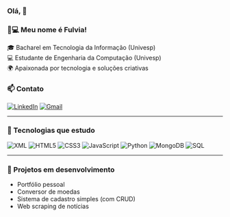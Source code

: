 ### Olá, 👋

### 👩💻 Meu nome é Fulvia!

🎓 Bacharel em Tecnologia da Informação (Univesp)  
💻 Estudante de Engenharia da Computação (Univesp)  
🌍 Apaixonada por tecnologia e soluções criativas

### 📫 Contato
[![LinkedIn](https://img.shields.io/badge/LinkedIn-0A66C2?style=for-the-badge&logo=linkedin&logoColor=white)](https://www.linkedin.com/in/seu-usuario/)
[![Gmail](https://img.shields.io/badge/Gmail-D14836?style=for-the-badge&logo=gmail&logoColor=white)](mailto:fulviastephanie@gmail.com)

---
### 🚀 Tecnologias que estudo

![XML](https://img.shields.io/badge/XML-FF6600?style=for-the-badge&logo=xml&logoColor=white)
![HTML5](https://img.shields.io/badge/HTML5-E34F26?style=for-the-badge&logo=html5&logoColor=white)
![CSS3](https://img.shields.io/badge/CSS3-1572B6?style=for-the-badge&logo=css3&logoColor=white)
![JavaScript](https://img.shields.io/badge/JavaScript-F7DF1E?style=for-the-badge&logo=javascript&logoColor=black)
![Python](https://img.shields.io/badge/Python-3776AB?style=for-the-badge&logo=python&logoColor=white)
![MongoDB](https://img.shields.io/badge/MongoDB-47A248?style=for-the-badge&logo=mongodb&logoColor=white)
![SQL](https://img.shields.io/badge/SQL-003B57?style=for-the-badge&logo=postgresql&logoColor=white)

---

### 🔭 Projetos em desenvolvimento
- Portfólio pessoal
- Conversor de moedas
- Sistema de cadastro simples (com CRUD)
- Web scraping de notícias


<!--
**fulviastephanie/fulviastephanie** is a ✨ _special_ ✨ repository because its `README.md` (this file) appears on your GitHub profile.

Here are some ideas to get you started:

- 🔭 I’m currently working on ...
- 🌱 I’m currently learning ...
- 👯 I’m looking to collaborate on ...
- 🤔 I’m looking for help with ...
- 💬 Ask me about ...
- 📫 How to reach me: ...
- 😄 Pronouns: ...
- ⚡ Fun fact: ...
-->
